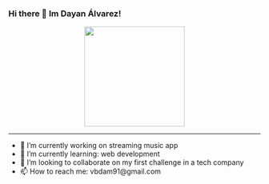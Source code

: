 ### Hi there 👋 Im Dayan Álvarez!
<div align="center">
    <img src="https://media.giphy.com/media/3o6EQqGHnGrJ1Dqm1G/giphy.gif" width="200">
</div>
<hr>
<ul>
  <li>
    🔭 I’m currently working on streaming music app
  </li>
  <li>
    🌱 I’m currently learning: web development
  </li>
  <li>
    👯 I’m looking to collaborate on my first challenge in a tech company
  </li>
  <li>
    📫 How to reach me: vbdam91@gmail.com</p>
  </li>
</ul>






